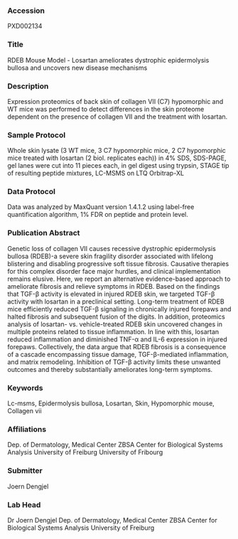 ### Accession
PXD002134

### Title
RDEB Mouse Model -  Losartan ameliorates dystrophic epidermolysis bullosa and uncovers new disease mechanisms

### Description
Expression proteomics of back skin of collagen VII (C7) hypomorphic and WT mice was performed to detect differences in the skin proteome dependent on the presence of collagen VII and the treatment with losartan.

### Sample Protocol
Whole skin lysate (3 WT mice, 3 C7 hypomorphic mice,  2 C7 hypomorphic mice treated with losartan (2 biol. replicates each)) in 4% SDS, SDS-PAGE, gel lanes were cut into 11 pieces each, in gel digest using trypsin, STAGE tip of resulting peptide mixtures, LC-MSMS on LTQ Orbitrap-XL

### Data Protocol
Data was analyzed by MaxQuant version 1.4.1.2 using label-free quantification algorithm, 1% FDR on peptide and protein level.

### Publication Abstract
Genetic loss of collagen VII causes recessive dystrophic epidermolysis bullosa (RDEB)-a severe skin fragility disorder associated with lifelong blistering and disabling progressive soft tissue fibrosis. Causative therapies for this complex disorder face major hurdles, and clinical implementation remains elusive. Here, we report an alternative evidence-based approach to ameliorate fibrosis and relieve symptoms in RDEB. Based on the findings that TGF-&#x3b2; activity is elevated in injured RDEB skin, we targeted TGF-&#x3b2; activity with losartan in a preclinical setting. Long-term treatment of RDEB mice efficiently reduced TGF-&#x3b2; signaling in chronically injured forepaws and halted fibrosis and subsequent fusion of the digits. In addition, proteomics analysis of losartan- vs. vehicle-treated RDEB skin uncovered changes in multiple proteins related to tissue inflammation. In line with this, losartan reduced inflammation and diminished TNF-&#x3b1; and IL-6 expression in injured forepaws. Collectively, the data argue that RDEB fibrosis is a consequence of a cascade encompassing tissue damage, TGF-&#x3b2;-mediated inflammation, and matrix remodeling. Inhibition of TGF-&#x3b2; activity limits these unwanted outcomes and thereby substantially ameliorates long-term symptoms.

### Keywords
Lc-msms, Epidermolysis bullosa, Losartan, Skin, Hypomorphic mouse, Collagen vii

### Affiliations
Dep. of Dermatology, Medical Center ZBSA Center for Biological Systems Analysis University of Freiburg
University of Fribourg

### Submitter
Joern Dengjel

### Lab Head
Dr Joern Dengjel
Dep. of Dermatology, Medical Center ZBSA Center for Biological Systems Analysis University of Freiburg


